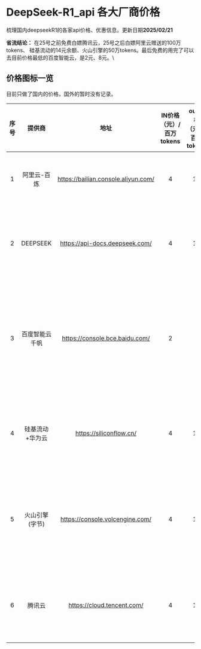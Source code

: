 # DeepSeek-R1_api 各大厂商价格
梳理国内deepseekR1的各家api价格、优惠信息。更新日期**2025/02/21**  

**省流结论：** 在25号之前免费白嫖腾讯云，25号之后白嫖阿里云赠送的100万tokens、 硅基流动的14元余额、火山引擎的50万tokens。最后免费的用完了可以去目前价格最低的百度智能云，是2元、8元。\

## 价格图标一览  
目前只做了国内的价格，国外的暂时没有记录。

|序号	|提供商	|地址	|IN价格（元）/百万tokens	|out价格（元）/百万tokens	|优惠in	|优惠out	|优惠到期时间	|优惠据今日	|备注	|教程  |
| :---: | :----:|:---:|:---:|:---:|:---:|:---:|:---:|:---:|:---:|:---:|
|1	|阿里云-百炼|	https://bailian.console.aliyun.com/|	4	|16	|2	|8	|2025/2/23|	2 |	tokens优惠半价，新用户赠送100wtokens，有效期半年。|	[阿里百炼调用 DeepSeek 模型_部署教程-阿里云技术解决方案](https://www.aliyun.com/solution/tech-solution-deploy/2868889?spm=a2c4g.2868650.0.0.2c31405bv2WAHo)|
|2	|DEEPSEEK|	https://api-docs.deepseek.com/	|4	|16	|-|	-|	-	|-	|百万tokens输入价格（缓存命中）为1元，网页对话免费，但是目前api停止充值。网页版经常会显示“网络繁忙”|	|
|3	|百度智能云千帆|	https://console.bce.baidu.com/|	2|	8|	0|	0	|2025/2/18|	(3)	|可免费体验，体验结束价格为官方价格半价	|[手把手教你接入百度智能云 部署满血版DeepSeek大模型（解决部分百度用户无法介入api问题）_百度云deepseek api-CSDN博客](https://zhuanlan.zhihu.com/p/23945534240)|
|4	|硅基流动+华为云	|https://siliconflow.cn/|	4	|16	|-	|-	|-	|-	|注册即送14元余额，约2000万token|	[不允许还有人无法丝滑地DeepSeek：如何用硅基流动稳定部署DeepSeek R1？ - 知乎](https://zhuanlan.zhihu.com/p/23945534240)|
|5	|火山引擎(字节)	|https://console.volcengine.com/	|4	|16	|2|	8	|2025/2/23	|2 	|所有模型用户免费体验50wtokens，优惠期间半价	|[3分钟接入满血版DeepSeek-R1：字节火山引擎手把手教程！免费50万tokens！_火山引擎 deepseek-CSDN博客](https://blog.csdn.net/weixin_40774379/article/details/145581773)|
|6	|腾讯云|	https://cloud.tencent.com/|	4|	16	|0	|0	|2025/2/25	|4 	|限时免费，腾讯云用户DeepSeek-R1模型限时免费服务，并发上限为5。|	[很丝滑，腾讯云上线满血deepseek，目前免费！-腾讯云开发者社区-腾讯云](https://cloud.tencent.com/developer/article/2495250)|
